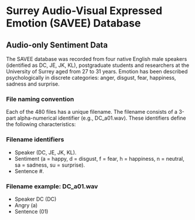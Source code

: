 # Surrey Audio-Visual Expressed Emotion (SAVEE) Database

## Audio-only Sentiment Data
The SAVEE database was recorded from four native English male speakers (identified as DC, JE, JK, KL), postgraduate students and researchers at the University of Surrey aged from 27 to 31 years. Emotion has been described psychologically in discrete categories: anger, disgust, fear, happiness, sadness and surprise. 

### File naming convention
Each of the 480 files has a unique filename. The filename consists of a 3-part alpha-numerical identifier (e.g., DC_a01.wav). These identifiers define the following characteristics:

### Filename identifiers
 - Speaker (DC, JE, JK, KL).
 - Sentiment (a = happy, d = disgust, f = fear, h = happiness, n = neutral, sa = sadness, su = surprise).
 - Sentence #.

### Filename example: DC_a01.wav
 - Speaker DC (DC)
 - Angry (a)
 - Sentence (01)
